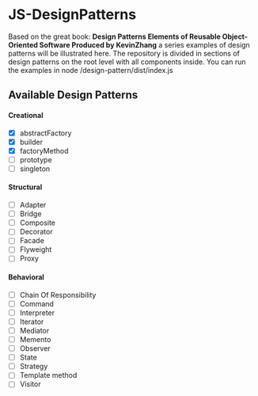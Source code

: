 # JS-DesignPatterns

Based on the great book: **Design Patterns Elements of Reusable Object-Oriented Software Produced by KevinZhang** a series examples
of design patterns will be illustrated here. The repository is divided in sections of design patterns on the root level with all
components inside. You can run the examples in node /design-pattern/dist/index.js

## Available Design Patterns

#### Creational

- [x] abstractFactory
- [x] builder
- [x] factoryMethod
- [ ] prototype
- [ ] singleton 

#### Structural

- [ ] Adapter
- [ ] Bridge
- [ ] Composite
- [ ] Decorator
- [ ] Facade
- [ ] Flyweight
- [ ] Proxy

#### Behavioral

- [ ] Chain Of Responsibility
- [ ] Command
- [ ] Interpreter
- [ ] Iterator
- [ ] Mediator
- [ ] Memento
- [ ] Observer
- [ ] State
- [ ] Strategy
- [ ] Template method
- [ ] Visitor